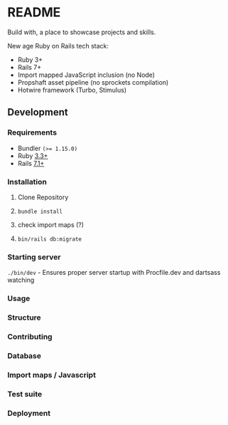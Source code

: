 # README

Build with, a place to showcase projects and skills.

New age Ruby on Rails tech stack:
* Ruby 3+
* Rails 7+
* Import mapped JavaScript inclusion (no Node)
* Propshaft asset pipeline (no sprockets compilation)
* Hotwire framework (Turbo, Stimulus)


## Development

### Requirements
* Bundler `(>= 1.15.0)`
* Ruby [3.3+](/Gemfile#L3)
* Rails [7.1+](/Gemfile#L6)


### Installation
1) Clone Repository

2) `bundle install`

3) check import maps (?)

4) `bin/rails db:migrate`

### Starting server

`./bin/dev` - Ensures proper server startup with Procfile.dev and dartsass watching

### Usage

### Structure

### Contributing

### Database

### Import maps / Javascript


### Test suite


### Deployment
